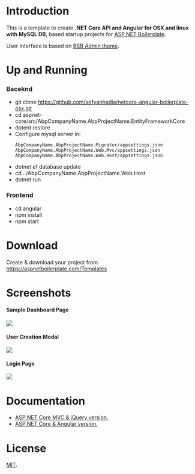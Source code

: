 # Introduction

This is a template to create **.NET Core API and Angular for OSX and linux with MySQL DB**, based startup projects for [ASP.NET Boilerplate](https://aspnetboilerplate.com/Pages/Documents).
 
User Interface is based on [BSB Admin theme](https://github.com/gurayyarar/AdminBSBMaterialDesign).
 
# Up and Running
### Baceknd
- git clone https://github.com/sofyanhadia/netcore-angular-boilerplate-osx.git 
- cd aspnet-core/src/AbpCompanyName.AbpProjectName.EntityFrameworkCore
- dotent restore
- Configure mysql server in:
    ```
    AbpCompanyName.AbpProjectName.Migrator/appsettings.json
    AbpCompanyName.AbpProjectName.Web.Mvc/appsettings.json
    AbpCompanyName.AbpProjectName.Web.Host/appsettings.json
    ```
- dotnet ef database update
- cd ../AbpCompanyName.AbpProjectName.Web.Host
- dotnet run

### Frontend
- cd angular
- npm install
- npm start

# Download

Create & download your project from https://aspnetboilerplate.com/Templates

# Screenshots

#### Sample Dashboard Page
![](_screenshots/module-zero-core-template-ui-home.png)

#### User Creation Modal
![](_screenshots/module-zero-core-template-ui-user-create-modal.png)

#### Login Page

![](_screenshots/module-zero-core-template-ui-login.png)

# Documentation

* [ASP.NET Core MVC & jQuery version.](https://aspnetboilerplate.com/Pages/Documents/Zero/Startup-Template-Core)
* [ASP.NET Core & Angular  version.](https://aspnetboilerplate.com/Pages/Documents/Zero/Startup-Template-Angular)

# License

[MIT](LICENSE).